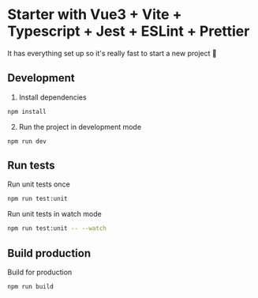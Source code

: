# Starter with Vue3 + Vite + Typescript + Jest + ESLint + Prettier
It has everything set up so it's really fast to start a new project 🚀


## Development
1. Install dependencies
```sh
npm install
```
2. Run the project in development mode
```
npm run dev
```


## Run tests
Run unit tests once
```sh
npm run test:unit
```
Run unit tests in watch mode
```sh
npm run test:unit -- --watch
```

## Build production
Build for production
```
npm run build
```
